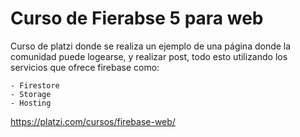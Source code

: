 # Curso de Fierabse 5 para web

Curso de platzi donde se realiza un ejemplo de una página donde la comunidad puede logearse, y realizar post, todo esto utilizando los servicios que ofrece firebase como:

    - Firestore
    - Storage
    - Hosting

https://platzi.com/cursos/firebase-web/